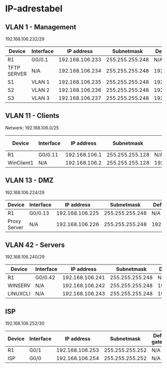 # IP-adrestabel

## VLAN 1 - Management

192.168.106.232/29

| Device      | Interface | IP address      | Subnetmask      | Default gateway |
| ----------- | --------- | --------------- | --------------- | --------------- |
| R1          | G0/0.1    | 192.168.106.233 | 255.255.255.248 | N/A             |
| TFTP SERVER | N/A       | 192.168.106.234 | 255.255.255.248 | 192.168.106.233 |
| S1          | VLAN 1    | 192.168.106.235 | 255.255.255.248 | 192.168.106.233 |
| S2          | VLAN 2    | 192.168.106.236 | 255.255.255.248 | 192.168.106.233 |
| S3          | VLAN 3    | 192.168.106.237 | 255.255.255.248 | 192.168.106.233 |

## VLAN 11 - Clients

Netwerk: 192.168.106.0/25

| Device     | Interface | IP address    | Subnetmask      | Default gateway |
| ---------- | --------- | ------------- | --------------- | --------------- |
| R1         | G0/0.11   | 192.168.106.1 | 255.255.255.128 | N/A             |
| WinClient1 | N/A       | 192.168.106.2 | 255.255.255.128 | 192.168.106.1   |

## VLAN 13 - DMZ

192.168.106.224/29

| Device       | Interface | IP address      | Subnetmask      | Default gateway |
| ------------ | --------- | --------------- | --------------- | --------------- |
| R1           | G0/0.13   | 192.168.106.225 | 255.255.255.248 | N/A             |
| Proxy Server | N/A       | 192.168.106.226 | 255.255.255.248 | 192.168.106.225 |

## VLAN 42 - Servers

192.168.106.240/29

| Device   | Interface | IP address      | Subnetmask      | Default gateway |
| -------- | --------- | --------------- | --------------- | --------------- |
| R1       | G0/0.42   | 192.168.106.241 | 255.255.255.248 | N/A             |
| WINSERV  | N/A       | 192.168.106.242 | 255.255.255.248 | 192.168.106.241 |
| LINUXCLI | N/A       | 192.168.106.243 | 255.255.255.248 | 192.168.106.241 |

## ISP

192.168.106.252/30

| Device | Interface | IP address      | Subnetmask      | Default gateway |
| ------ | --------- | --------------- | --------------- | --------------- |
| R1     | G0/1      | 192.168.106.253 | 255.255.255.252 | N/A             |
| ISP    | G0/0      | 192.168.106.254 | 255.255.255.252 | N/A             |

<!--Verder aanvullen-->
